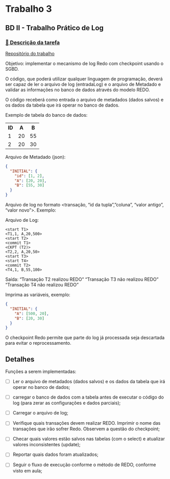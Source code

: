# Trabalho 3

## BD II - Trabalho Prático de Log

### [:paperclip: Descrição da tarefa](https://docs.google.com/document/d/12ExZiKP9j_zXwnjbZfGA74m5fSXff2ErAOLCdfs0ye0/edit)

[Repositório do trabalho](https://github.com/debora-rebelatto/BDII-Log)

Objetivo: implementar o mecanismo de log Redo com checkpoint usando o SGBD.

O código, que poderá utilizar qualquer linguagem de programação, deverá ser capaz de ler o arquivo de log (entradaLog) e o arquivo de Metadado e validar as informações no banco de dados através do modelo REDO.

O código receberá como entrada o arquivo de metadados (dados salvos) e os dados da tabela que irá operar no banco de dados.

Exemplo de tabela do banco de dados:

<table>
  <tr>
    <th>ID</th>
    <th>A</th>
    <th>B</th>
  </tr>
  <tr>
    <td>1</td>
    <td>20</td>
    <td>55</td>
  </tr>
  <tr>
    <td>2</td>
    <td>20</td>
    <td>30</td>
  </tr>
</table>

Arquivo de Metadado (json):

```json
{
  "INITIAL": {
    "id": [1, 2],
    "A": [20, 20],
    "B": [55, 30]
  }
}
```

Arquivo de log no formato <transação, “id da tupla”,”coluna”, “valor antigo”, “valor novo”>. Exemplo:

Arquivo de Log:

```
<start T1>
<T1,1, A,20,500>
<start T2>
<commit T1>
<CKPT (T2)>
<T2,2, A,20,50>
<start T3>
<start T4>
<commit T2>
<T4,1, B,55,100>
```

Saída:
“Transação T2 realizou REDO”
“Transação T3 não realizou REDO”
“Transação T4 não realizou REDO”

Imprima as variáveis, exemplo:

```json
{
  "INITIAL": {
    "A": [500, 20],
    "B": [20, 30]
  }
}
```

O checkpoint Redo permite que parte do log já processada seja descartada para evitar o reprocessamento.

## Detalhes

Funções a serem implementadas:

- [ ] Ler o arquivo de metadados (dados salvos) e os dados da tabela que irá operar no banco de dados;

- [ ] carregar o banco de dados com a tabela antes de executar o código do log (para zerar as configurações e dados parciais);

- [ ] Carregar o arquivo de log;

- [ ] Verifique quais transações devem realizar REDO. Imprimir o nome das transações que irão sofrer Redo. Observem a questão do checkpoint;

- [ ] Checar quais valores estão salvos nas tabelas (com o select) e atualizar valores inconsistentes (update);

- [ ] Reportar quais dados foram atualizados;

- [ ] Seguir o fluxo de execução conforme o método de REDO, conforme visto em aula;
